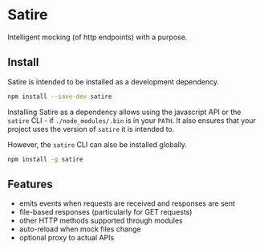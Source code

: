 # Satire

Intelligent mocking (of http endpoints) with a purpose.

## Install

Satire is intended to be installed as a development dependency.

~~~bash
npm install --save-dev satire
~~~

Installing Satire as a dependency allows using the javascript API or the `satire` CLI - if `./node_modules/.bin` is in your `PATH`. It also ensures that your project uses the version of `satire` it is intended to.

However, the `satire` CLI can also be installed globally.

~~~bash
npm install -g satire
~~~

## Features

+ emits events when requests are received and responses are sent
+ file-based responses (particularly for GET requests)
+ other HTTP methods supported through modules
+ auto-reload when mock files change
+ optional proxy to actual APIs
